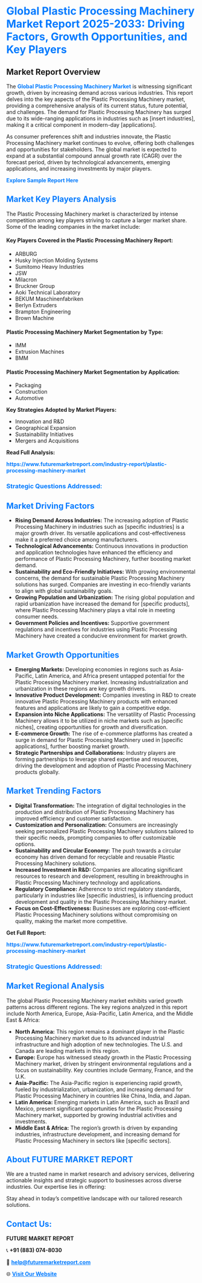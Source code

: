<h1 style="color: #007BFF;">Global Plastic Processing Machinery Market Report 2025-2033: Driving Factors, Growth Opportunities, and Key Players</h1>

<section id="overview">
<h2>Market Report Overview</h2>
<p>The <a href="https://www.futuremarketreport.com/industry-report/plastic-processing-machinery-market" style="color: #007BFF; text-decoration: none;"><strong>Global Plastic Processing Machinery Market</strong></a> is witnessing significant growth, driven by increasing demand across various industries. This report delves into the key aspects of the Plastic Processing Machinery market, providing a comprehensive analysis of its current status, future potential, and challenges. The demand for Plastic Processing Machinery has surged due to its wide-ranging applications in industries such as [insert industries], making it a critical component in modern-day [applications].</p>
<p>As consumer preferences shift and industries innovate, the Plastic Processing Machinery market continues to evolve, offering both challenges and opportunities for stakeholders. The global market is expected to expand at a substantial compound annual growth rate (CAGR) over the forecast period, driven by technological advancements, emerging applications, and increasing investments by major players.</p>
</section>

<section id="overview">
<p><a href="https://www.futuremarketreport.com/request-sample/reportId=50983" style="color: #007BFF; text-decoration: none;"><strong>Explore Sample Report Here</strong></a></p>
</section>

<section id="key-players">
<h2 style="color: #007BFF;">Market Key Players Analysis</h2>
<p>The Plastic Processing Machinery market is characterized by intense competition among key players striving to capture a larger market share. Some of the leading companies in the market include:</p>
<h4>Key Players Covered in the Plastic Processing Machinery Report:</h4>
<ul><li>ARBURG</li><li>Husky Injection Molding Systems</li><li>Sumitomo Heavy Industries</li><li>JSW</li><li>Milacron</li><li>Bruckner Group</li><li>Aoki Technical Laboratory</li><li>BEKUM Maschinenfabriken</li><li>Berlyn Extruders</li><li>Brampton Engineering</li><li>Brown Machine</li></ul>
<h4>Plastic Processing Machinery Market Segmentation by Type:</h4>
<ul><li>IMM</li><li>Extrusion Machines</li><li>BMM</li></ul>

<h4>Plastic Processing Machinery Market Segmentation by Application:</h4>
<ul><li>Packaging</li><li>Construction</li><li>Automotive</li></ul>
<p><strong>Key Strategies Adopted by Market Players:</strong></p>
<ul>
<li>Innovation and R&D</li>
<li>Geographical Expansion</li>
<li>Sustainability Initiatives</li>
<li>Mergers and Acquisitions</li>
</ul>
</section>

<section>
<p><strong>Read Full Analysis: </strong></p><a href="https://www.futuremarketreport.com/industry-report/plastic-processing-machinery-market" style="color: #007BFF; text-decoration: none;"><strong>https://www.futuremarketreport.com/industry-report/plastic-processing-machinery-market</strong></a>
<h3 style="color: #007BFF;">Strategic Questions Addressed:</h3>
</section>

<section id="driving-factors">
<h2 style="color: #007BFF;">Market Driving Factors</h2>
<ul>
<li><strong>Rising Demand Across Industries:</strong> The increasing adoption of Plastic Processing Machinery in industries such as [specific industries] is a major growth driver. Its versatile applications and cost-effectiveness make it a preferred choice among manufacturers.</li>
<li><strong>Technological Advancements:</strong> Continuous innovations in production and application technologies have enhanced the efficiency and performance of Plastic Processing Machinery, further boosting market demand.</li>
<li><strong>Sustainability and Eco-Friendly Initiatives:</strong> With growing environmental concerns, the demand for sustainable Plastic Processing Machinery solutions has surged. Companies are investing in eco-friendly variants to align with global sustainability goals.</li>
<li><strong>Growing Population and Urbanization:</strong> The rising global population and rapid urbanization have increased the demand for [specific products], where Plastic Processing Machinery plays a vital role in meeting consumer needs.</li>
<li><strong>Government Policies and Incentives:</strong> Supportive government regulations and incentives for industries using Plastic Processing Machinery have created a conducive environment for market growth.</li>
</ul>
</section>

<section id="growth-opportunities">
<h2 style="color: #007BFF;">Market Growth Opportunities</h2>
<ul>
<li><strong>Emerging Markets:</strong> Developing economies in regions such as Asia-Pacific, Latin America, and Africa present untapped potential for the Plastic Processing Machinery market. Increasing industrialization and urbanization in these regions are key growth drivers.</li>
<li><strong>Innovative Product Development:</strong> Companies investing in R&D to create innovative Plastic Processing Machinery products with enhanced features and applications are likely to gain a competitive edge.</li>
<li><strong>Expansion into Niche Applications:</strong> The versatility of Plastic Processing Machinery allows it to be utilized in niche markets such as [specific niches], creating opportunities for growth and diversification.</li>
<li><strong>E-commerce Growth:</strong> The rise of e-commerce platforms has created a surge in demand for Plastic Processing Machinery used in [specific applications], further boosting market growth.</li>
<li><strong>Strategic Partnerships and Collaborations:</strong> Industry players are forming partnerships to leverage shared expertise and resources, driving the development and adoption of Plastic Processing Machinery products globally.</li>
</ul>
</section>

<section id="trending-factors">
<h2 style="color: #007BFF;">Market Trending Factors</h2>
<ul>
<li><strong>Digital Transformation:</strong> The integration of digital technologies in the production and distribution of Plastic Processing Machinery has improved efficiency and customer satisfaction.</li>
<li><strong>Customization and Personalization:</strong> Consumers are increasingly seeking personalized Plastic Processing Machinery solutions tailored to their specific needs, prompting companies to offer customizable options.</li>
<li><strong>Sustainability and Circular Economy:</strong> The push towards a circular economy has driven demand for recyclable and reusable Plastic Processing Machinery solutions.</li>
<li><strong>Increased Investment in R&D:</strong> Companies are allocating significant resources to research and development, resulting in breakthroughs in Plastic Processing Machinery technology and applications.</li>
<li><strong>Regulatory Compliance:</strong> Adherence to strict regulatory standards, particularly in industries like [specific industries], is influencing product development and quality in the Plastic Processing Machinery market.</li>
<li><strong>Focus on Cost-Effectiveness:</strong> Businesses are exploring cost-efficient Plastic Processing Machinery solutions without compromising on quality, making the market more competitive.</li>
</ul>
</section>

<section>
<p><strong>Get Full Report: </strong></p><a href="https://www.futuremarketreport.com/industry-report/plastic-processing-machinery-market" style="color: #007BFF; text-decoration: none;"><strong>https://www.futuremarketreport.com/industry-report/plastic-processing-machinery-market</strong></a>
<h3 style="color: #007BFF;">Strategic Questions Addressed:</h3>
</section>


<section id="regional-analysis">
<h2 style="color: #007BFF;">Market Regional Analysis</h2>
<p>The global Plastic Processing Machinery market exhibits varied growth patterns across different regions. The key regions analyzed in this report include North America, Europe, Asia-Pacific, Latin America, and the Middle East & Africa:</p>
<ul>
<li><strong>North America:</strong> This region remains a dominant player in the Plastic Processing Machinery market due to its advanced industrial infrastructure and high adoption of new technologies. The U.S. and Canada are leading markets in this region.</li>
<li><strong>Europe:</strong> Europe has witnessed steady growth in the Plastic Processing Machinery market, driven by stringent environmental regulations and a focus on sustainability. Key countries include Germany, France, and the U.K.</li>
<li><strong>Asia-Pacific:</strong> The Asia-Pacific region is experiencing rapid growth, fueled by industrialization, urbanization, and increasing demand for Plastic Processing Machinery in countries like China, India, and Japan.</li>
<li><strong>Latin America:</strong> Emerging markets in Latin America, such as Brazil and Mexico, present significant opportunities for the Plastic Processing Machinery market, supported by growing industrial activities and investments.</li>
<li><strong>Middle East & Africa:</strong> The region’s growth is driven by expanding industries, infrastructure development, and increasing demand for Plastic Processing Machinery in sectors like [specific sectors].</li>
</ul>
</section>

<footer>
<h2 style="color: #007BFF;">About FUTURE MARKET REPORT</h2>
<p>We are a trusted name in market research and advisory services, delivering actionable insights and strategic support to businesses across diverse industries. Our expertise lies in offering:</p>

<p>Stay ahead in today’s competitive landscape with our tailored research solutions.</p>

<h2 style="color: #007BFF;">Contact Us:</h2>
<p><strong>FUTURE MARKET REPORT</strong></p>
<p>📞 <strong>+91 (883) 074-8030</strong></p>
<p>📧 <strong><a href="mailto:help@futuremarketreport.com" style="color: #007BFF;">help@futuremarketreport.com</a></strong></p>
<p>🌐 <strong><a href="https://www.futuremarketreport.com/" style="color: #007BFF;">Visit Our Website</a></strong></p>
</footer>